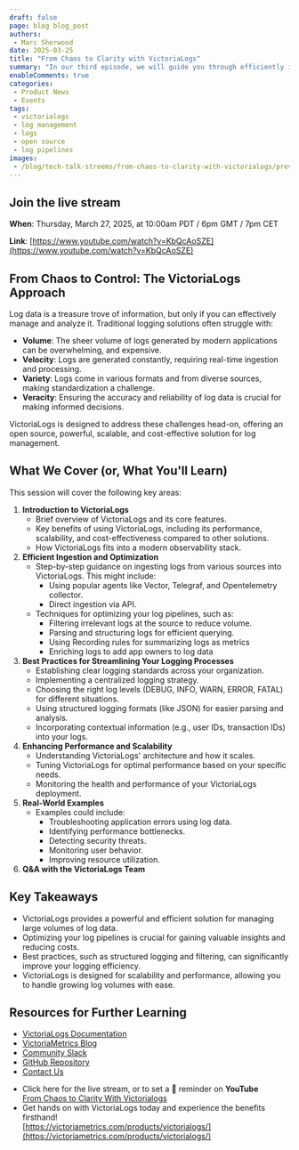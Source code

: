 ```yaml
---
draft: false
page: blog blog_post
authors:
 - Marc Sherwood
date: 2025-03-25
title: "From Chaos to Clarity with VictoriaLogs"
summary: "In our third episode, we will guide you through efficiently ingesting and optimizing log pipelines with VictoriaLogs. We'll provide actionable insights on streamlining your logging processes, enhancing performance, and, most importantly, extracting valuable insights from your data to improve your operations, troubleshoot issues, and gain a competitive edge."
enableComments: true
categories:
 - Product News
 - Events
tags:
 - victorialogs
 - log management
 - logs
 - open source
 - log pipelines
images:
 - /blog/tech-talk-streems/from-chaos-to-clarity-with-victorialogs/preview.webp
---
```


## Join the live stream

**When**: Thursday, March 27, 2025, at 10:00am PDT / 6pm GMT / 7pm CET

**Link**: [https://www.youtube.com/watch?v=KbQcAoSZE](https://www.youtube.com/watch?v=KbQcAoSZE)

## From Chaos to Control: The VictoriaLogs Approach

Log data is a treasure trove of information, but only if you can effectively manage and analyze it. Traditional logging solutions often struggle with:
* **Volume**: The sheer volume of logs generated by modern applications can be overwhelming, and expensive.
* **Velocity**: Logs are generated constantly, requiring real-time ingestion and processing.
* **Variety**: Logs come in various formats and from diverse sources, making standardization a challenge.
* **Veracity**: Ensuring the accuracy and reliability of log data is crucial for making informed decisions.

VictoriaLogs is designed to address these challenges head-on, offering an open source, powerful, scalable, and cost-effective solution for log management.

## What We Cover (or, What You'll Learn)

This session will cover the following key areas:

1. **Introduction to VictoriaLogs**
   * Brief overview of VictoriaLogs and its core features.
   * Key benefits of using VictoriaLogs, including its performance, scalability, and cost-effectiveness compared to other solutions.
   * How VictoriaLogs fits into a modern observability stack.
2. **Efficient Ingestion and Optimization**
   * Step-by-step guidance on ingesting logs from various sources into VictoriaLogs. This might include:
     * Using popular agents like Vector, Telegraf, and Opentelemetry collector.
     * Direct ingestion via API.
   * Techniques for optimizing your log pipelines, such as:
     * Filtering irrelevant logs at the source to reduce volume.
     * Parsing and structuring logs for efficient querying.
     * Using Recording rules for summarizing logs as metrics
     * Enriching logs to add app owners to log data 
3. **Best Practices for Streamlining Your Logging Processes**
   * Establishing clear logging standards across your organization.
   * Implementing a centralized logging strategy.
   * Choosing the right log levels (DEBUG, INFO, WARN, ERROR, FATAL) for different situations.
   * Using structured logging formats (like JSON) for easier parsing and analysis.
   * Incorporating contextual information (e.g., user IDs, transaction IDs) into your logs.
4. **Enhancing Performance and Scalability**
   * Understanding VictoriaLogs' architecture and how it scales.
   * Tuning VictoriaLogs for optimal performance based on your specific needs.
   * Monitoring the health and performance of your VictoriaLogs deployment.
5. **Real-World Examples**
   * Examples could include:
     * Troubleshooting application errors using log data.
     * Identifying performance bottlenecks.
     * Detecting security threats.
     * Monitoring user behavior.
     * Improving resource utilization.
6. **Q&A with the VictoriaLogs Team**

## Key Takeaways

* VictoriaLogs provides a powerful and efficient solution for managing large volumes of log data.
* Optimizing your log pipelines is crucial for gaining valuable insights and reducing costs.
* Best practices, such as structured logging and filtering, can significantly improve your logging efficiency.
* VictoriaLogs is designed for scalability and performance, allowing you to handle growing log volumes with ease.

## Resources for Further Learning

* [VictoriaLogs Documentation](https://docs.victoriametrics.com/victorialogs/)
* [VictoriaMetrics Blog](https://victoriametrics.com/blog/)
* [Community Slack](https://slack.victoriametrics.com/)
* [GitHub Repository](https://github.com/VictoriaMetrics/VictoriaMetrics)
* [Contact Us](https://victoriametrics.com/contact-us/)
<!-- -->
* Click here for the live stream, or to set a 🔔 reminder on **YouTube**\
  [From Chaos to Clarity With Victorialogs](https://www.youtube.com/watch?v=KbQcAoSZEi0)
*  Get hands on with VictoriaLogs today and experience the benefits firsthand!\
  [https://victoriametrics.com/products/victorialogs/](https://victoriametrics.com/products/victorialogs/)